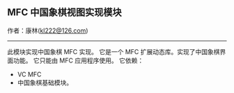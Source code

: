 ## MFC 中国象棋视图实现模块

作者：康林(kl222@126.com)

---------------------------------

此模块实现中国象棋 MFC 实现。
它是一个 MFC 扩展动态库。实现了中国象棋界面功能。
它只能由 MFC 应用程序使用。
它依赖：

- VC MFC
- 中国象棋基础模块。
